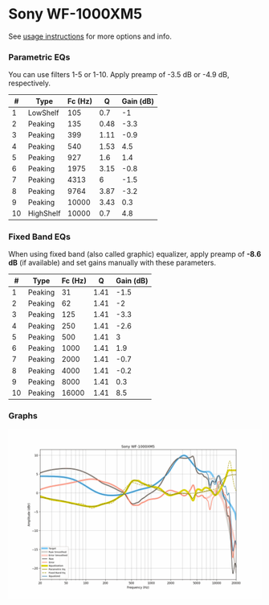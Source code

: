 # Sony WF-1000XM5
See [usage instructions](https://github.com/jaakkopasanen/AutoEq#usage) for more options and info.

### Parametric EQs
You can use filters 1-5 or 1-10. Apply preamp of -3.5 dB or -4.9 dB, respectively.

|   # | Type      |   Fc (Hz) |    Q |   Gain (dB) |
|-----|-----------|-----------|------|-------------|
|   1 | LowShelf  |       105 | 0.7  |        -1   |
|   2 | Peaking   |       135 | 0.48 |        -3.3 |
|   3 | Peaking   |       399 | 1.11 |        -0.9 |
|   4 | Peaking   |       540 | 1.53 |         4.5 |
|   5 | Peaking   |       927 | 1.6  |         1.4 |
|   6 | Peaking   |      1975 | 3.15 |        -0.8 |
|   7 | Peaking   |      4313 | 6    |        -1.5 |
|   8 | Peaking   |      9764 | 3.87 |        -3.2 |
|   9 | Peaking   |     10000 | 3.43 |         0.3 |
|  10 | HighShelf |     10000 | 0.7  |         4.8 |

### Fixed Band EQs
When using fixed band (also called graphic) equalizer, apply preamp of **-8.6 dB** (if available) and set gains manually with these parameters.

|   # | Type    |   Fc (Hz) |    Q |   Gain (dB) |
|-----|---------|-----------|------|-------------|
|   1 | Peaking |        31 | 1.41 |        -1.5 |
|   2 | Peaking |        62 | 1.41 |        -2   |
|   3 | Peaking |       125 | 1.41 |        -3.3 |
|   4 | Peaking |       250 | 1.41 |        -2.6 |
|   5 | Peaking |       500 | 1.41 |         3   |
|   6 | Peaking |      1000 | 1.41 |         1.9 |
|   7 | Peaking |      2000 | 1.41 |        -0.7 |
|   8 | Peaking |      4000 | 1.41 |        -0.2 |
|   9 | Peaking |      8000 | 1.41 |         0.3 |
|  10 | Peaking |     16000 | 1.41 |         8.5 |

### Graphs
![](./Sony%20WF-1000XM5.png)
